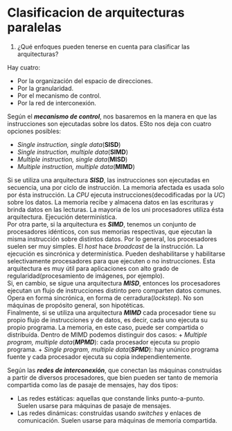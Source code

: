 # Clasificacion de arquitecturas paralelas

1. ¿Qué enfoques pueden tenerse en cuenta para clasificar las arquitecturas?

Hay cuatro:

* Por la organización del espacio de direcciones.
* Por la granularidad.
* Por el mecanismo de control.
* Por la red de interconexión.

Según el ***mecanismo de control***, nos basaremos en la manera en que las instrucciones son ejecutadas sobre los datos. ESto nos deja con cuatro opciones posibles:

* *Single instruction, single data*(**SISD**)
* *Single instruction, multiple data*(**SIMD**)
* *Multiple instruction, single data*(**MISD**)
* *Multiple instruction, multiple data*(**MIMD**)

Si se utiliza una arquitectura ***SISD***, las instrucciones son ejecutadas en secuencia, una por ciclo de instrucción. La memoria afectada es usada solo por ésta instrucción. La *CPU* ejecuta instrucciones(decodificadas por la *UC*) sobre los datos. La memoria recibe y almacena datos en las escrituras y brinda datos en las lecturas. La mayoría de los uni procesadores utiliza ésta arquitectura. Ejecución determinística.  
Por otra parte, si la arquitectura es ***SIMD***, tenemos un conjunto de procesadores idénticos, con sus memorias respectivas, que ejecutan la misma instrucción sobre distintos datos. Por lo general, los procesadores suelen ser muy simples. El *host* hace *broadcast* de la instrucción. La ejecución es sincrónica y determinística. Pueden deshabilitarse y habilitarse selectivamente procesadores para que ejecuten o no instrucciones. Esta arquitectura es muy útil para aplicaciones con alto grado de regularidad(procesamiento de imágenes, por ejemplo).  
Si, en cambio, se sigue una arquitectura ***MISD***, entonces los procesadores ejecutan un flujo de instrucciones distinto pero comparten datos comunes. Opera en forma sincrónica, en forma de cerradura(*lockstep*). No son máquinas de propósito general, son hipotéticas.  
Finalmente, si se utiliza una arquitectura ***MIMD*** cada procesador tiene su propio flujo de instrucciones y de datos, es decir, cada uno ejecuta su propio programa. La memoria, en este caso, puede ser compartida o distribuída. Dentro de MIMD podemos distinguir dos casos:
    + *Multiple program, multiple data*(***MPMD***): cada procesador ejecuta su propio programa.
    + *Single program, multiple data*(***SPMD***): hay unúnico programa fuente y cada procesador ejecuta su copia independientemente.

Según las ***redes de interconexión***, que conectan las máquinas construídas a partir de diversos procesadores, que bien pueden ser tanto de memoria compartida como las de pasaje de mensajes, hay dos tipos:
* Las redes estáticas: aquellas que constande links punto-a-punto. Suelen usarse para máquinas de pasaje de mensajes.
* Las redes dinámicas: construídas usando *switches* y enlaces de comunicación. Suelen usarse para máquinas de memoria compartida.